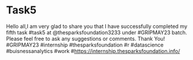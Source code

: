# Task5
Hello all,I am very glad to share you that I have successfully completed my fifth task #task5 at @thesparksfoundation3233 under #GRIPMAY23 batch. 
Please feel free to ask any suggestions or comments. 
Thank You! 
#GRIPMAY23 #internship #thesparksfoundation #r #datascience #buisnessanalytics #work 
#https://internship.thesparksfoundation.info/
